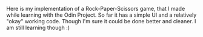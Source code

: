 Here is my implementation of a Rock-Paper-Scissors game, that I made while learning with the Odin Project.
So far it has a simple UI and a relatively "okay" working code. Though I'm sure it could be done better and cleaner.
I am still learning though :)
